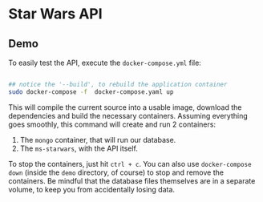 # Star Wars API

## Demo

To easily test the API, execute the `docker-compose.yml` file:

```bash

## notice the '--build', to rebuild the application container
sudo docker-compose -f  docker-compose.yaml up
```
This will compile the current source into a usable image, download the dependencies and build the necessary containers. Assuming everything goes smoothly, this command will create and run 2 containers:

1. The `mongo` container, that will run our database.
2. The `ms-starwars`, with the API itself.

To stop the containers, just hit `ctrl + c`. You can also use `docker-compose down` (inside the `demo` directory, of course) to stop and remove the containers. Be mindful that the database files themselves are in a separate volume, to keep you from accidentally losing data. 